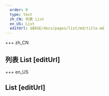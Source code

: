 ```yaml
---   
  order: 0
  type: text
  zh_CN: 列表 List
  en_US: List
  editUrl: $BASE/docs/pages/list/md/title.md
---      
```


+++  zh_CN
## 列表 List [editUrl] 


+++ en_US
## List [editUrl]     

